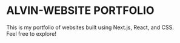 # ALVIN-WEBSITE PORTFOLIO
This is my portfolio of websites built using Next.js, React, and CSS.  
Feel free to explore!

